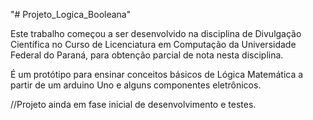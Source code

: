 "# Projeto_Logica_Booleana" 

Este trabalho começou a ser desenvolvido na disciplina de Divulgação Científica no Curso de Licenciatura em Computação da Universidade Federal do Paraná, para obtenção parcial de nota nesta disciplina.

É um protótipo para ensinar conceitos básicos de Lógica Matemática a partir de um arduino Uno e alguns componentes eletrônicos.

//Projeto ainda em fase inicial de desenvolvimento e testes.
